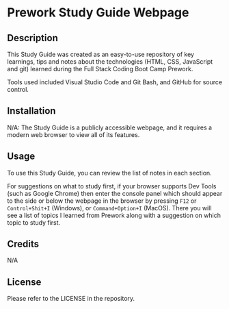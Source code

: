 # Prework Study Guide Webpage

## Description

This Study Guide was created as an easy-to-use repository of key learnings, tips and notes about the technologies (HTML, CSS, JavaScript and git) learned during the Full Stack Coding Boot Camp Prework.

Tools used included Visual Studio Code and Git Bash, and GitHub for source control.

## Installation

N/A: The Study Guide is a publicly accessible webpage, and it requires a modern web browser to view all of its features.

## Usage

To use this Study Guide, you can review the list of notes in each section. 

For suggestions on what to study first, if your browser supports Dev Tools (such as Google Chrome) then enter the console panel which should appear to the side or below the webpage in the browser by pressing `F12` or `Control+Shit+I` (Windows), or `Command+Option+I` (MacOS). There you will see a list of topics I learned from Prework along with a suggestion on which topic to study first.

## Credits

N/A

## License

Please refer to the LICENSE in the repository.


